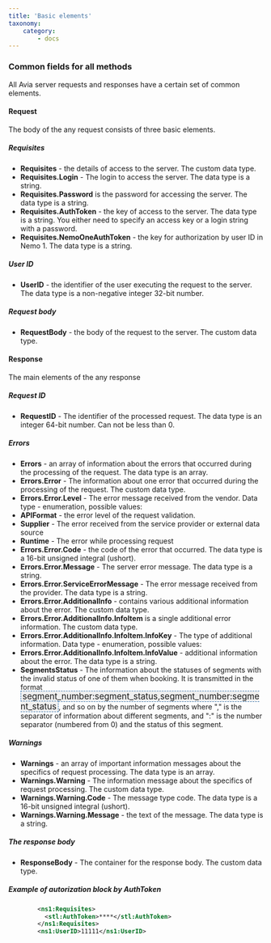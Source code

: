 ```yaml
---
title: 'Basic elements'
taxonomy:
    category:
        - docs
---
```


### Common fields for all methods

All Avia server requests and responses have a certain set of common elements.

#### Request

The body of the any request consists of three basic elements.

##### Requisites

* **Requisites** - the details of access to the server. The custom data type.
* **Requisites.Login** - The login to access the server. The data type is a string.
* **Requisites.Password** is the password for accessing the server. The data type is a string.
* **Requisites.AuthToken** - the key of access to the server. The data type is a string. You either need to specify an access key or a login string with a password.
* **Requisites.NemoOneAuthToken** - the key for authorization by user ID in Nemo 1. The data type is a string.


##### User ID

* **UserID** - the identifier of the user executing the request to the server. The data type is a non-negative integer 32-bit number.

##### Request body

* **RequestBody** - the body of the request to the server. The custom data type.

#### Response

The main elements of the any response

##### Request ID

* **RequestID** - The identifier of the processed request. The data type is an integer 64-bit number. Can not be less than 0.

##### Errors

* **Errors** - an array of information about the errors that occurred during the processing of the request. The data type is an array.
* **Errors.Error** - The information about one error that occurred during the processing of the request. The custom data type.
* **Errors.Error.Level** - The error message received from the vendor. Data type - enumeration, possible values:
* **APIFormat** - the error level of the request validation.
* **Supplier** - The error received from the service provider or external data source
* **Runtime** - The error while processing request
* **Errors.Error.Code** - the code of the error that occurred. The data type is a 16-bit unsigned integral (ushort).
* **Errors.Error.Message** - The server error message. The data type is a string.
* **Errors.Error.ServiceErrorMessage** - The error message received from the provider. The data type is a string.
* **Errors.Error.AdditionalInfo** - contains various additional information about the error. The custom data type.
* **Errors.Error.AdditionalInfo.InfoItem** is a single additional error information. The custom data type.
* **Errors.Error.AdditionalInfo.InfoItem.InfoKey** - The type of additional information. Data type - enumeration, possible values:
* **Errors.Error.AdditionalInfo.InfoItem.InfoValue** - additional information about the error. The data type is a string.
* **SegmentsStatus** - The information about the statuses of segments with the invalid status of one of them when booking. It is transmitted in the format <syntaxhighlight lang="text" enclose="none" style="font-size: 1.2em; padding: 0 3px; background: #F0F0F0; border: 1px dashed #2F6FAB;">segment_number:segment_status,segment_number:segment_status</syntaxhighlight>, and so on by the number of segments where "," is the separator of information about different segments, and ":" is the number separator (numbered from 0) and the status of this segment.

##### Warnings

* **Warnings** - an array of important information messages about the specifics of request processing. The data type is an array.
* **Warnings.Warning** - The information message about the specifics of request processing. The custom data type.
* **Warnings.Warning.Code** - The message type code. The data type is a 16-bit unsigned integral (ushort).
* **Warnings.Warning.Message** - the text of the message. The data type is a string.

##### The response body

* **ResponseBody** - The container for the response body. The custom data type.

##### Example of autorization block by AuthToken
```xml
        <ns1:Requisites>
          <stl:AuthToken>****</stl:AuthToken>
        </ns1:Requisites>
        <ns1:UserID>11111</ns1:UserID>